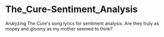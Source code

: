 # The_Cure-Sentiment_Analysis
Analyzing The Cure's song lyrics for sentiment analysis.  Are they truly as mopey and gloomy as my mother seemed to think?
